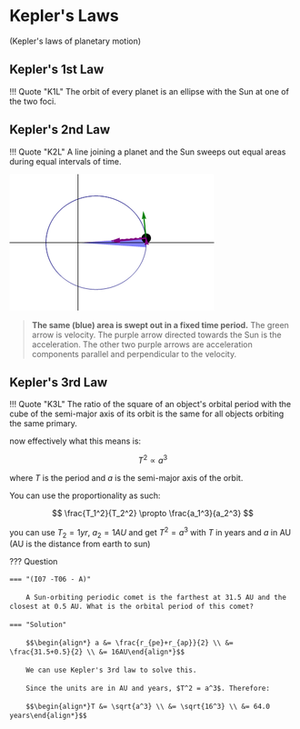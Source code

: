# Kepler's Laws

(Kepler's laws of planetary motion)

## Kepler's 1st Law

!!! Quote "K1L"
    The orbit of every planet is an ellipse with the Sun at one of the two foci.

## Kepler's 2nd Law

!!! Quote "K2L"
    A line joining a planet and the Sun sweeps out equal areas during equal intervals of time.

![](../img/Kepler-second-law.gif)

> **The same (blue) area is swept out in a fixed time period.** The green arrow is velocity. The purple arrow directed towards the Sun is the acceleration. The other two purple arrows are acceleration components parallel and perpendicular to the velocity.

## Kepler's 3rd Law

!!! Quote "K3L"
    The ratio of the square of an object's orbital period with the cube of the semi-major axis of its orbit is the same for all objects orbiting the same primary.

now effectively what this means is:

$$ T^2 \propto a^3 $$

where $T$ is the period and $a$ is the semi-major axis of the orbit.

You can use the proportionality as such:

$$ \frac{T_1^2}{T_2^2} \propto \frac{a_1^3}{a_2^3} $$

you can use $T_2 = 1yr$, $a_2 = 1AU$ and get $T^2 = a^3$ with $T$ in years and $a$ in AU (AU is the distance from earth to sun)

??? Question

    === "(I07 -T06 - A)"

        A Sun-orbiting periodic comet is the farthest at 31.5 AU and the closest at 0.5 AU. What is the orbital period of this comet?

    === "Solution"

        $$\begin{align*} a &= \frac{r_{pe}+r_{ap}}{2} \\ &= \frac{31.5+0.5}{2} \\ &= 16AU\end{align*}$$

        We can use Kepler's 3rd law to solve this.

        Since the units are in AU and years, $T^2 = a^3$. Therefore:

        $$\begin{align*}T &= \sqrt{a^3} \\ &= \sqrt{16^3} \\ &= 64.0 years\end{align*}$$